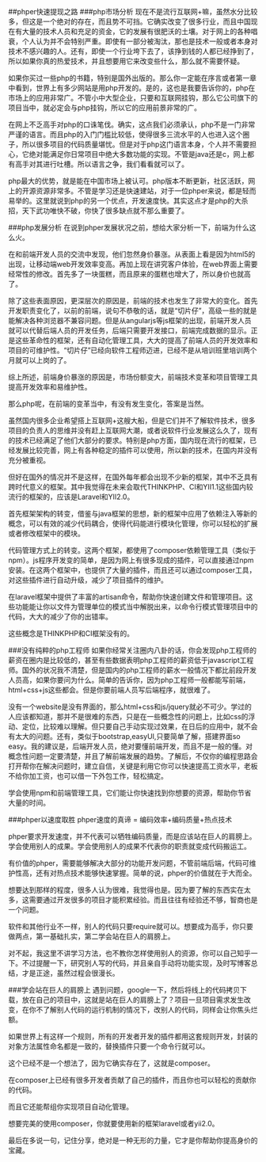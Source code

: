 ##phper快速提现之路
###php市场分析
现在不是流行互联网+嘛，虽然水分比较多，但这是一个绝对的存在，而且势不可挡。它确实改变了很多行业，而且中国现在有大量的技术人员和充足的资金，它的发展有很肥沃的土壤。对于网上的各种唱衰，个人认为并不会特别严重。即使有一部分被淘汰，那也是技术一般或者本身对技术不感兴趣的人。还有，即使一个行业垮下去了，该挣到钱的人都已经挣到了，所以如果你真的热爱技术，并且想要用它来改变些什么，那么就不需要怀疑。

如果你买过一些php的书籍，特别是国外出版的。那么你一定能在序言或者第一章中看到，世界上有多少网站是用php开发的。是的，这也是我要告诉你的，php在市场上的应用非常广。不管小中大型企业，只要和互联网挂钩，那么它公司旗下的项目当中，就必定会与php挂钩，所以它的应用前景非常的广。

在网上不乏高手对php的口诛笔伐。确实，这点我们必须承认，php不是一门非常严谨的语言。而且php的入门门槛比较低，使得很多三流水平的人也进入这个圈子，所以很多项目的代码质量堪忧。但是对于php这门语言本身，个人并不需要担心，它绝对能满足你日常项目中绝大多数功能的实现。不管是java还是c，网上都有高手对其进行吐槽。所以语言之争，我们看看就可以了。

php最大的优势，就是能在中国市场上被认可。php版本不断更新，社区活跃，网上的开源资源非常多。不管是学习还是快速建站，对于一位phper来说，都是轻而易举的。这里就说到php的另一个优点，开发速度快。其实这点才是php的大杀招，天下武功唯快不破，你快了很多缺点就不那么重要了。

###php发展分析
在说到phper发展状况之前，想给大家分析一下，前端为什么这么火。

在和前端开发人员的交流中发现，他们忽然身价暴涨。从表面上看是因为html5的出现，让移动端web开发效率变高。再加上现在讲究客户体验，在web界面上需要经常性的修改。首先多了一块蛋糕，而且原来的蛋糕也增大了，所以身价也就高了。

除了这些表面原因，更深层次的原因是，前端的技术也发生了非常大的变化。首先开发职责变化了，以前的前端，说句不恭敬的话，就是“切片仔”，高级一些的就是能解决各种浏览器不兼容问题。但是从angularjs等js框架的出现，前端开发人员就可以代替后端人员的开发任务，后端只需要开发接口，前端完成数据的显示。正是这些革命性的框架，还有自动化管理工具，大大的提高了前端人员的开发效率和项目的可维护性。“切片仔”已经向软件工程师迈进，已经不是从培训班里培训两个月就可以上岗的了。

综上所述，前端身价暴涨的原因是，市场份额变大，前端技术变革和项目管理工具提高开发效率和易维护性。

那么php呢，在前端的变革当中，有没有发生变化，答案是当然。

虽然国内很多企业希望搭上互联网+这艘大船，但是它们并不了解软件技术，很多项目的负责人的思维并没有赶上互联网大潮，或者说软件行业发展这么久了，现有的技术已经满足了他们大部分的要求。特别是php方面，国内现在流行的框架，已经发展比较完善，网上有各种稳定的插件可以使用，所以新的技术，在国内并没有充分被重视。

但好在国外的情况并不是这样，在国外每年都会出现不少新的框架，其中不乏具有跨时代意义的框架。其中我觉得在未来会取代THINKPHP、CI和YII1.1这些国内较流行的框架的，应该是Laravel和YII2.0。

首先框架架构的转变，借鉴与java框架的思想，新的框架中应用了依赖注入等新的概念，可以有效的减少代码耦合，使得代码能进行模块化管理，你可以轻松的扩展或者修改框架中的模块。

代码管理方式上的转变。这两个框架，都使用了composer依赖管理工具（类似于npm）。js程序开发变的简单，是因为网上有很多现成的插件，可以直接通过npm安装。在这两个框架中，也提供了大量的插件，而且还可以通过composer工具，对这些插件进行自动升级，减少了项目插件的维护。

在laravel框架中提供了丰富的artisan命令，帮助你快速创建文件和管理项目。这些功能能让你以文件为管理单位的模式当中解脱出来，以命令行模式管理项目中的代码，大大的减少了你的出错率。

这些概念是THINKPHP和CI框架没有的。

###没有纯粹的php工程师
如果你经常关注圈内八卦的话，你会发现php工程师的薪资在圈内是比较低的，甚至有些数据表明php工程师的薪资低于javascript工程师。国外的状况我不清楚，但是国内的php工程师的薪水一般情况下都比前段开发人员高，如果你要问为什么。简单的告诉你，因为php工程师一般都能写前端，html+css+js这些都会。但是你要前端人员写后端程序，就很难了。


没有一个website是没有界面的，那么html+css和js/jquery就必不可少。学过的人应该都知道，那并不是很难的东西，只是在一些概念性的问题上，比如css的浮动、定位，比较难以理解。但只要自己手动实现过效果，在日后的应用中，就不会有太大的问题。还有，类似于bootstrap,easyUI,只要简单了解，搭建界面so easy。我的建议是，后端开发人员，绝对要懂前端开发，而且不是一般的懂。对概念性问题一定要清楚，并且了解前端发展的趋势。了解后，不仅你的编程思路会打开帮你在解决问题时，建立自信，关键是利用它你可以快速提高工资水平，老板不给你加工资，也可以借一下外包工作，轻松搞定。

学会使用npm和前端管理工具，它们能让你快速找到你想要的资源，帮助你节省大量的时间。

###phper以速度取胜
phper速度的真谛 = 编码效率+编码质量+热点技术

phper要求开发速度，并不代表可以牺牲编码质量，而是应该站在巨人的肩膀上。学会使用别人的成果。学会使用别人的成果不代表你的职责就变成代码搬运工。

有价值的phper，需要能够解决大部分的功能开发问题，不管前端后端，代码可维护性高，还有对热点技术能够快速掌握。简单的说，phper的价值就在于大而全。

想要达到那样的程度，很多人认为很难，我觉得也是。因为要了解的东西实在太多，这需要通过开发很多的项目才能积累经验。而且往往有经验还不够，智商也是一个问题。

软件和其他行业不一样，别人的代码只要require就可以。想要成为高手，你只要做两点，第一基础扎实，第二学会站在巨人的肩膀上。

对不起，我这里不讲学习方法，也不教你怎样使用别人的资源，你可以自己知乎一下。不过提醒一下，研究别人写的代码，并且亲自手动将功能实现，及时写博客总结，才是正途，虽然过程会很漫长。

###学会站在巨人的肩膀上
遇到问题，google一下，然后将线上的代码拷贝下载，放在自己的项目中，这就是站在巨人的肩膀上了？项目一旦项目需求发生改变，在你不了解别人代码的运行机制的情况下，改别人的代码，同样会让你焦头烂额。

如果世界上有这样一个规则，所有的开发者开发的插件都用这套规则开发，封装的对象方法属性命名都是一致的，替换插件只要一个命令行就可以。

这个已经不是一个想法了，因为它确实存在了，这就是composer。

在composer上已经有很多开发者贡献了自己的插件，而且你也可以轻松的贡献你的代码。

而且它还能帮组你实现项目自动化管理。

想要完美的使用composer，你就要使用新的框架laravel或者yii2.0。

最后在多说一句，记住分享，绝对是一种无形的力量，它才是你帮助你提高身价的宝藏。
